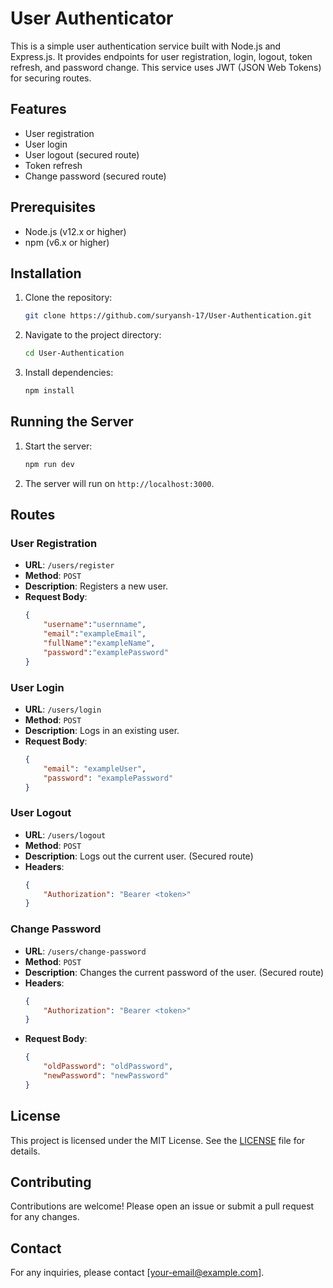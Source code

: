 # User Authenticator

This is a simple user authentication service built with Node.js and Express.js. It provides endpoints for user registration, login, logout, token refresh, and password change. This service uses JWT (JSON Web Tokens) for securing routes.

## Features

- User registration
- User login
- User logout (secured route)
- Token refresh
- Change password (secured route)

## Prerequisites

- Node.js (v12.x or higher)
- npm (v6.x or higher)

## Installation

1. Clone the repository:

    ```sh
    git clone https://github.com/suryansh-17/User-Authentication.git
    ```

2. Navigate to the project directory:

    ```sh
    cd User-Authentication
    ```

3. Install dependencies:

    ```sh
    npm install
    ```

## Running the Server

1. Start the server:

    ```sh
    npm run dev
    ```

2. The server will run on `http://localhost:3000`.

## Routes

### User Registration

- **URL**: `/users/register`
- **Method**: `POST`
- **Description**: Registers a new user.
- **Request Body**:
    ```json
    {   
        "username":"usernname",
        "email":"exampleEmail",
        "fullName":"exampleName",
        "password":"examplePassword"
    }
    ```

### User Login

- **URL**: `/users/login`
- **Method**: `POST`
- **Description**: Logs in an existing user.
- **Request Body**:
    ```json
    {
        "email": "exampleUser",
        "password": "examplePassword"
    }
    ```

### User Logout

- **URL**: `/users/logout`
- **Method**: `POST`
- **Description**: Logs out the current user. (Secured route)
- **Headers**: 
    ```json
    {
        "Authorization": "Bearer <token>"
    }
    ```

### Change Password

- **URL**: `/users/change-password`
- **Method**: `POST`
- **Description**: Changes the current password of the user. (Secured route)
- **Headers**: 
    ```json
    {
        "Authorization": "Bearer <token>"
    }
    ```
- **Request Body**:
    ```json
    {
        "oldPassword": "oldPassword",
        "newPassword": "newPassword"
    }
    ```

## License

This project is licensed under the MIT License. See the [LICENSE](LICENSE) file for details.

## Contributing

Contributions are welcome! Please open an issue or submit a pull request for any changes.

## Contact

For any inquiries, please contact [your-email@example.com].
